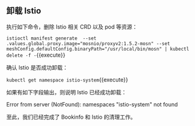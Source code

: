 ## 卸载 Istio

执行如下命令，删除 Istio 相关 CRD 以及 pod 等资源：


`istioctl manifest generate  --set .values.global.proxy.image="mosnio/proxyv2:1.5.2-mosn" --set meshConfig.defaultConfig.binaryPath="/usr/local/bin/mosn" | kubectl delete -f -`{{execute}}


确认 Istio 是否成功卸载：

`kubectl get namespace istio-system`{{execute}}

如果有如下字段输出，则说明 Istio 已经成功卸载：

Error from server (NotFound): namespaces "istio-system" not found


至此，我们已经完成了 Bookinfo 和 Istio 的清理工作。
